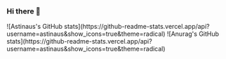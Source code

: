 ### Hi there 👋

<!--
**astinaus/astinaus** is a ✨ _special_ ✨ repository because its `README.md` (this file) appears on your GitHub profile.

Here are some ideas to get you started:

- 🔭 I’m currently working on ...
- 🌱 I’m currently learning ...
- 👯 I’m looking to collaborate on ...
- 🤔 I’m looking for help with ...
- 💬 Ask me about ...
- 📫 How to reach me: ...
- 😄 Pronouns: ...
- ⚡ Fun fact: ...
-->

<div>
  ![Astinaus's GitHub stats](https://github-readme-stats.vercel.app/api?username=astinaus&show_icons=true&theme=radical)
  ![Anurag's GitHub stats](https://github-readme-stats.vercel.app/api?username=astinaus&show_icons=true&theme=radical)
</div>
